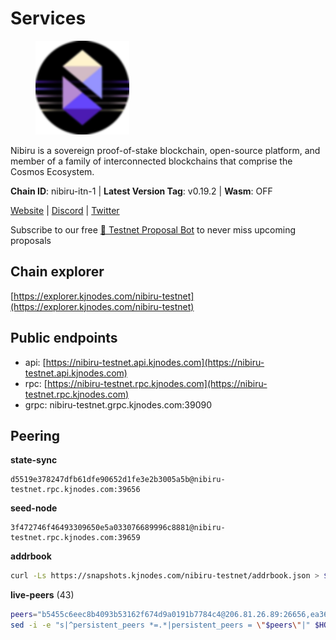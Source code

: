 # Services

<figure><img src="https://raw.githubusercontent.com/kj89/cosmos-images/main/logos/nibiru.png" width="150" alt=""><figcaption></figcaption></figure>

Nibiru is a sovereign proof-of-stake blockchain, open-source platform,  and member of a family of interconnected blockchains that comprise the Cosmos Ecosystem.

**Chain ID**: nibiru-itn-1 | **Latest Version Tag**: v0.19.2 | **Wasm**: OFF

[Website](https://nibiru.fi) | [Discord](https://discord.gg/nibiru) | [Twitter](https://twitter.com/NibiruChain)



Subscribe to our free [🤖 Testnet Proposal Bot](https://t.me/kjnodes_testnet_proposal_bot) to never miss upcoming proposals


## Chain explorer
[https://explorer.kjnodes.com/nibiru-testnet](https://explorer.kjnodes.com/nibiru-testnet)

## Public endpoints

* api: [https://nibiru-testnet.api.kjnodes.com](https://nibiru-testnet.api.kjnodes.com)
* rpc: [https://nibiru-testnet.rpc.kjnodes.com](https://nibiru-testnet.rpc.kjnodes.com)
* grpc: nibiru-testnet.grpc.kjnodes.com:39090

## Peering

**state-sync**

```text
d5519e378247dfb61dfe90652d1fe3e2b3005a5b@nibiru-testnet.rpc.kjnodes.com:39656
```

**seed-node**

```text
3f472746f46493309650e5a033076689996c8881@nibiru-testnet.rpc.kjnodes.com:39659
```

**addrbook**
```bash
curl -Ls https://snapshots.kjnodes.com/nibiru-testnet/addrbook.json > $HOME/.nibid/config/addrbook.json
```

**live-peers** (43)
```bash
peers="b5455c6eec8b4093b53162f674d9a0191b7784c4@206.81.26.89:26656,ea362fd000d673215d72538393a3b2e76a5bf352@65.109.81.245:26656,6b69aa875dd124be406e19a21782d0119284b881@185.252.235.248:39656,cf3e3cb2c8f0f99061a9c84c8fcba36d2c3205f5@217.76.57.175:26656,0c8d82e2a42d8a95989e85864ae110fb043635d1@65.109.168.185:26656,bc60bfcadd0f0d5ea25a9b7165303f26b67d4365@185.217.125.43:26656,b402b5605e266dc7844fd20223082d798fee5dec@34.172.227.227:26656,9799db8d7117b0eff6ef5a179e8b09be7b25cbdb@157.245.64.100:26656,7b87794d53aad453ac1567f91111ca323904c001@65.108.59.67:26656,beec561934b2294ff7cd1cfde1fd25ce4fd3bbfa@38.242.254.105:26656,afe25edd4b7515d5f013112166e157e4289177bb@95.217.35.186:46656,6133b6a48cae4480b4c29c0bcc8e9ae501865943@141.164.63.169:26656,86a14d7255628f6199ec82540113c5ea81b5bda3@62.171.138.174:26656,20d78bc73d35109a104feb9670e273e06749a44e@45.10.154.42:26656,9b3df2d3730ea400834312e4f42f49d82cf5f0ab@144.76.118.130:26656,0d91a1df3ac6c2422bc604018624bd6841bee86c@5.199.138.55:39656,46b2205032ff6f15ce8cdca7d225aca3d84db47d@45.85.146.7:39656,157f2b7a7fdec8702887f8dfd8d09c00c2d27bd6@188.40.72.117:26656,2fcd63c9843aafd82637ad35208f6baa0384c1f7@38.242.155.10:26656,d5519e378247dfb61dfe90652d1fe3e2b3005a5b@65.109.68.190:39656,9b975221563067dbb14ce8479e524b3f1ce18d8e@38.242.154.155:26656,e3bcf7faf6efca24f6d0735bc96f67929a8164d3@164.90.217.176:26656,9a0efda9d4bf778a966ae973a59cfb22327e4052@143.110.160.174:26656,0342ae746e05daf951386bdeadfbdca3ce226331@38.242.159.173:26656,ad6423d51d723b82041186c73e9b107a925ccd1e@154.53.48.79:39656,6c39e820bd7e8ea5afcf00974688884748c4aad6@5.189.174.145:26656,6052d09554a442f22f71c33dbc5f25bee538e087@65.109.82.249:28656,b6b60748fe86c3e49acc9d36cd9890d04a95c4d2@75.119.139.73:26656,f4ff3881a8915dcbe800090963a58970c34aa094@109.172.45.7:26656,864a55c16e58054b591983afbaee3307aa4bf5dc@84.46.247.163:26656,368ccefac2150bb2e8282c591c688e02832a381b@217.76.62.101:26656,851185aa46547ae86730d60cbf4b48ccc8711a8c@154.53.49.241:26656,433d9db92f9e366a2c8170c7fd862acfba0c5e4f@185.192.97.246:26656,7038c203b9b620a3729ed2dde0f966e86473fb37@45.14.194.30:26656,be12a0f23a8b146f50c17bfa18ba9309a717d351@95.217.83.245:39656,58c4f92775bc63621513ce145d58f239aec8c510@89.117.49.71:26656,42c72d74b6a3a5104f332b94615b9053753d5a47@65.109.132.63:26656,3ed7f87ca0e6ab5f14412c8516c84d1b799a7df8@65.109.236.28:26656,08ea2afc85d04d6233ddf5ea083ef60aed561df5@67.219.110.137:26656,1c73c34fc319d2944e39442ce93aec707f7f52ef@38.242.242.76:26656,55dfbbffebc40b147b2b765fc65a65711dafcbcd@31.220.78.145:39656,d183028c4a3cf8e40b8c5c2e814b7e58fcfd3095@178.92.89.24:26656,25d7a6c32516f18e3f45b0379460d8ed4e396b43@164.92.84.68:26656"
sed -i -e "s|^persistent_peers *=.*|persistent_peers = \"$peers\"|" $HOME/.nibid/config/config.toml
```

